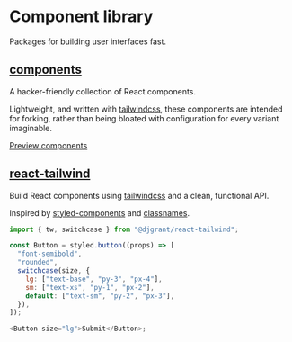 # Component library

Packages for building user interfaces fast.

## [components](./packages/components)

A hacker-friendly collection of React components.

Lightweight, and written with [tailwindcss][tw], these components are intended for forking, rather than being bloated with configuration for every variant imaginable.

[Preview components](https://components.danielgrant.co)

## [react-tailwind](./packages/react-tailwind)

Build React components using [tailwindcss][tw] and a clean, functional API.

Inspired by [styled-components][sc] and [classnames][cn].

```js
import { tw, switchcase } from "@djgrant/react-tailwind";

const Button = styled.button((props) => [
  "font-semibold",
  "rounded",
  switchcase(size, {
    lg: ["text-base", "py-3", "px-4"],
    sm: ["text-xs", "py-1", "px-2"],
    default: ["text-sm", "py-2", "px-3"],
  }),
]);

<Button size="lg">Submit</Button>;
```

[tw]: https://tailwindcss.com
[sc]: https://styled-components.com
[cn]: https://www.npmjs.com/package/classnames
